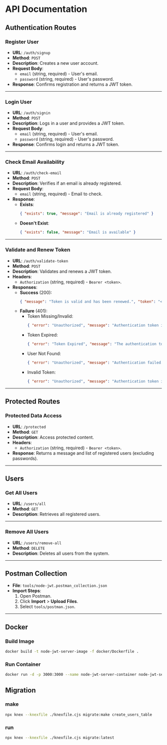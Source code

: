# API Documentation

## Authentication Routes

### Register User
- **URL**: `/auth/signup`
- **Method**: `POST`
- **Description**: Creates a new user account.
- **Request Body**:
  - `email` (string, required) - User's email.
  - `password` (string, required) - User's password.
- **Response**: Confirms registration and returns a JWT token.

---

### Login User
- **URL**: `/auth/signin`
- **Method**: `POST`
- **Description**: Logs in a user and provides a JWT token.
- **Request Body**:
  - `email` (string, required) - User's email.
  - `password` (string, required) - User's password.
- **Response**: Confirms login and returns a JWT token.

---

### Check Email Availability
- **URL**: `/auth/check-email`
- **Method**: `POST`
- **Description**: Verifies if an email is already registered.
- **Request Body**:
  - `email` (string, required) - Email to check.
- **Response**:
  - **Exists**:
    ```json
    { "exists": true, "message": "Email is already registered" }
    ```
  - **Doesn't Exist**:
    ```json
    { "exists": false, "message": "Email is available" }
    ```

---

### Validate and Renew Token
- **URL**: `/auth/validate-token`
- **Method**: `POST`
- **Description**: Validates and renews a JWT token.
- **Headers**:
  - `Authorization` (string, required) - `Bearer <token>`.
- **Responses**:
  - **Success** (200):
    ```json
    { "message": "Token is valid and has been renewed.", "token": "<newToken>" }
    ```
  - **Failure** (401):
    - Token Missing/Invalid:
      ```json
      { "error": "Unauthorized", "message": "Authentication token is missing or invalid." }
      ```
    - Token Expired:
      ```json
      { "error": "Token Expired", "message": "The authentication token has expired. Please log in again." }
      ```
    - User Not Found:
      ```json
      { "error": "Unauthorized", "message": "Authentication failed. User not found." }
      ```
    - Invalid Token:
      ```json
      { "error": "Unauthorized", "message": "Authentication token is invalid." }
      ```

---

## Protected Routes

### Protected Data Access
- **URL**: `/protected`
- **Method**: `GET`
- **Description**: Access protected content.
- **Headers**:
  - `Authorization` (string, required) - `Bearer <token>`.
- **Response**: Returns a message and list of registered users (excluding passwords).

---

## Users

### Get All Users
- **URL**: `/users/all`
- **Method**: `GET`
- **Description**: Retrieves all registered users.

---

### Remove All Users
- **URL**: `/users/remove-all`
- **Method**: `DELETE`
- **Description**: Deletes all users from the system.

---

## Postman Collection
- **File**: `tools/node-jwt.postman_collection.json`
- **Import Steps**:
  1. Open Postman.
  2. Click **Import** > **Upload Files**.
  3. Select `tools/postman.json`.

---

## Docker

### Build Image
```bash
docker build -t node-jwt-server-image -f docker/Dockerfile .
```

### Run Container
```bash
docker run -d -p 3000:3000 --name node-jwt-server-container node-jwt-server-image
```

## Migration

### make
```bash
npx knex --knexfile ./knexfile.cjs migrate:make create_users_table
```

### run
```bash
npx knex --knexfile ./knexfile.cjs migrate:latest
```